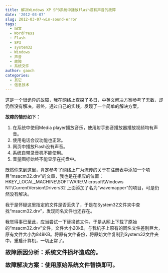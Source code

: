 ```yaml
---
title: 解决Windows XP SP3系统中播放flash没有声音的故障
date: '2012-03-07'
slug: 2012-03-07-win-sound-error
tags:
  - 旧文
  - WordPress
  - Flash
  - SP3
  - system32
  - Windows
  - 声音
  - 故障
  - 系统文件
author: gaoch
categories:
  - 其它
  - 信息技术
---
```



这是一个很诡异的故障，我在网络上查探了多日，中英文解决方案参考了无数，却仍然没有解决。最终，通过自己的实践，发现了一个简单的解决方案。

**故障的情形如下：**

1.  在系统中使用Media
    player播放音乐，使用射手影音播放器播放视频均有声音。
2.  使用电话会议功能也正常。
3.  网页中播放Flash没有声音。
4.  系统自带录音机不能使用。
5.  音量图标始终不能显示在托盘中。

既然你来到这里，肯定参考了网络上广为流传的关于在注册表中添加一个项目“msacm32.drv”的文章，我也是在相应的位置：HKEY\_LOCAL\_MACHINE\\SOFTWARE\\Microsoft\\Windows
NT\\CurrentVersion\\Drivers32
上面添加了名为“wavemapper”的项目，可是仍然没有解决。

我于是怀疑这里指定的文件是否丢失了，于是在System32文件夹中查找“msacm32.drv”，发现同名文件也还存在。

我觉得事已至此，应当尝试一下替换该文件，于是从网上下载了原始的“msacm32.drv”文件，文件大小20kB。与我机子上原有的同名文件差别巨大，原有文件大小为848KB。将原有文件备份，将原始文件复制到System32文件夹中，重启计算机，一切正常了。

**<span
style="font-size: large;">故障原因分析：系统文件损坏造成的。</span>**

**<span
style="font-size: large;">故障解决方案：使用原始系统文件替换即可。</span>**
